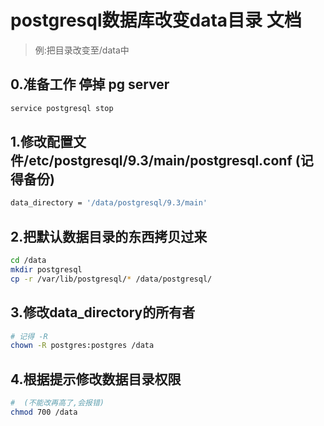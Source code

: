 # postgresql数据库改变data目录 文档

> 例:把目录改变至/data中

## 0.准备工作 停掉 pg server

```sh
service postgresql stop 
```

## 1.修改配置文件/etc/postgresql/9.3/main/postgresql.conf (记得备份)

```sh
data_directory = '/data/postgresql/9.3/main'
```

## 2.把默认数据目录的东西拷贝过来

```sh
cd /data
mkdir postgresql
cp -r /var/lib/postgresql/* /data/postgresql/
```

## 3.修改data_directory的所有者
```sh
# 记得 -R
chown -R postgres:postgres /data
```

## 4.根据提示修改数据目录权限
```sh
#  (不能改再高了,会报错)
chmod 700 /data
```

